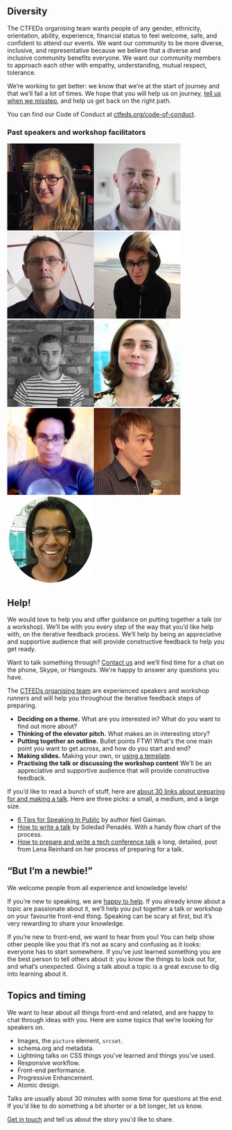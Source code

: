 ## Diversity

The CTFEDs organising team wants people of any gender, ethnicity, orientation, ability, experience, financial status to feel welcome, safe, and confident to attend our events. We want our community to be more diverse, inclusive, and representative because we believe that a diverse and inclusive community benefits everyone. We want our community members to approach each other with empathy, understanding, mutual respect, tolerance.

We’re working to get better: we know that we’re at the start of journey and that we’ll fail a lot of times. We hope that you will help us on journey, [tell us when we misstep](http://www.meetup.com/ctfeds/members/?op=leaders), and help us get back on the right path.

You can find our Code of Conduct at [ctfeds.org/code-of-conduct](http://ctfeds.org/code-of-conduct/).

### Past speakers and workshop facilitators

[![](/assets/img/speakers/dani.jpg)](http://www.meetup.com/ctfeds/events/232323205/)[![](/assets/img/speakers/steve.jpg)](http://www.meetup.com/ctfeds/events/230409560/)[![](/assets/img/speakers/justin.jpg)](http://www.meetup.com/ctfeds/events/230409560/)[![](/assets/img/speakers/deb.jpg)](http://www.meetup.com/ctfeds/events/230740644/)[![](/assets/img/speakers/micheal.jpg)](http://www.meetup.com/ctfeds/events/229381599/)[![](/assets/img/speakers/jen.jpg)](http://www.meetup.com/ctfeds/events/228803699/)[![](/assets/img/speakers/taariq.jpg)](http://www.meetup.com/ctfeds/events/229042425/)[![](/assets/img/speakers/johann.jpg)](http://www.meetup.com/ctfeds/events/225531712/)[![](/assets/img/speakers/hiren.jpg)](http://www.meetup.com/ctfeds/events/225531712/)

## Help!

We would love to help you and offer guidance on putting together a talk (or a workshop). We’ll be with you every step of the way that you’d like help with, on the iterative feedback process. We’ll help by being an appreciative and supportive audience that will provide constructive feedback to help you get ready.

Want to talk something through? [Contact us](http://www.meetup.com/ctfeds/members/?op=leaders) and we’ll find time for a chat on the phone, Skype, or Hangouts. We're happy to answer any questions you have.

The [CTFEDs organising team](http://www.meetup.com/ctfeds/members/?op=leaders) are experienced speakers and workshop runners and will help you throughout the iterative feedback steps of preparing.

* **Deciding on a theme.** What are you interested in? What do you want to find out more about?
* **Thinking of the elevator pitch.** What makes an in interesting story?
* **Putting together an outline.** Bullet points FTW! What's the one main point you want to get across, and how do you start and end?
* **Making slides.** Making your own, or [using a template](http://alicebartlett.co.uk/blog/how-to-do-ok-at-slides).
* **Practising the talk or discussing the workshop content** We’ll be an appreciative and supportive audience that will provide constructive feedback.

If you’d like to read a bunch of stuff, here are [about 30 links about preparing for and making a talk](https://pinboard.in/u:maxbarners/t:ctfeds/t:speaking/t:advice/). Here are three picks: a small, a medium, and a large size.

* [6 Tips for Speaking In Public](http://neil-gaiman.tumblr.com/post/41653204206/6-tips-for-speaking-in-public) by author Neil Gaiman.
* [How to write a talk](https://soledadpenades.com/2016/08/17/how-to-write-a-talk/) by Soledad Penadés. With a handy flow chart of the process.
* [How to prepare and write a tech conference talk](http://wunder.schoenaberselten.com/2016/02/16/how-to-prepare-and-write-a-tech-conference-talk/) a long, detailed, post from Lena Reinhard on her process of preparing for a talk.

## “But I’m a newbie!”

We welcome people from all experience and knowledge levels!

If you’re new to speaking, we are [happy to help](#help). If you already know about a topic are passionate about it, we’ll help you put together a talk or workshop on your favourite front-end thing. Speaking can be scary at first, but it’s very rewarding to share your knowledge.

If you’re new to front-end, we want to hear from you! You can help show other people like you that it’s not as scary and confusing as it looks: everyone has to start somewhere. If you’ve just learned something you are the best person to tell others about it: you know the things to look out for, and what’s unexpected. Giving a talk about a topic is a great excuse to dig into learning about it.

## Topics and timing

We want to hear about all things front-end and related, and are happy to chat through ideas with you. Here are some topics that we’re looking for speakers on.

* Images, the `picture` element, `srcset`.
* schema.org and metadata.
* Lightning talks on CSS things you’ve learned and things you’ve used.
* Responsive workflow.
* Front-end performance.
* Progressive Enhancement.
* Atomic design.

Talks are usually about 30 minutes with some time for questions at the end. If you'd like to do something a bit shorter or a bit longer, let us know.

[Get in touch](http://www.meetup.com/ctfeds/members/?op=leaders) and tell us about the story you'd like to share.
